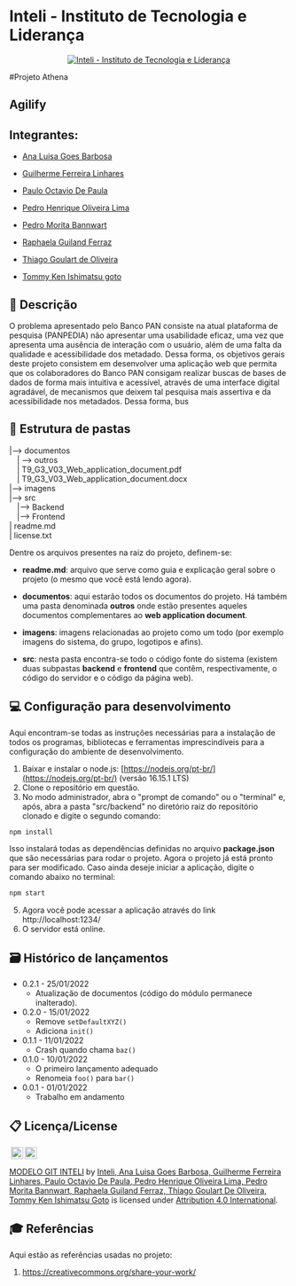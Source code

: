 # Inteli - Instituto de Tecnologia e Liderança 

<p align="center">
<a href= "https://www.inteli.edu.br/"><img src="https://www.inteli.edu.br/wp-content/uploads/2021/08/20172028/marca_1-2.png" alt="Inteli - Instituto de Tecnologia e Liderança" border="0"></a>
</p>

#Projeto Athena

## Agilify

## Integrantes: 
- <a href="https://www.linkedin.com/in/ana-luisa-goes-barbosa/">Ana Luisa Goes Barbosa
</a>

- <a href="https://www.linkedin.com/in/guilherme-ferreira-linhares-8638411a1/">Guilherme Ferreira Linhares
</a>

- <a href="https://www.linkedin.com/in/paulooctaviodepaula/">Paulo Octavio De Paula
</a>

- <a href="https://www.linkedin.com/in/pedro-henrique-oliveira-lima-a6a766214/">Pedro Henrique Oliveira Lima
</a>

- <a href="https://www.linkedin.com/in/pedro-bannwart-0565aa264/">Pedro Morita Bannwart
</a>

- <a href="https://www.linkedin.com/in/raphaela-guiland-ferraz/">Raphaela Guiland Ferraz</a> 

- <a href="https://www.linkedin.com/in/thiago-goulart-de-oliveira/">Thiago Goulart de Oliveira
</a>

- <a href="https://www.linkedin.com/in/tommygoto/">Tommy Ken Ishimatsu goto
</a>

## 📝 Descrição

O problema apresentado pelo Banco PAN consiste na atual plataforma de pesquisa (PANPEDIA) não apresentar uma usabilidade eficaz, uma vez que apresenta uma ausência de interação com  o usuário, além de uma falta da qualidade e acessibilidade dos metadado. Dessa forma, os objetivos gerais deste projeto consistem em desenvolver uma aplicação web que permita que os colaboradores do Banco PAN consigam realizar buscas de bases de dados de forma mais intuitiva e acessível, através de uma interface digital agradável, de mecanismos que deixem tal pesquisa mais assertiva e da acessibilidade nos metadados. Dessa forma, bus

## 📁 Estrutura de pastas

|--> documentos<br>
  &emsp;| --> outros <br>
  &emsp;| T9_G3_V03_Web_application_document.pdf<br>
  &emsp;| T9_G3_V03_Web_application_document.docx<br>
|--> imagens<br>
|--> src<br>
  &emsp;|--> Backend<br>
  &emsp;|--> Frontend<br>
| readme.md<br>
| license.txt

Dentre os arquivos presentes na raiz do projeto, definem-se:

- <b>readme.md</b>: arquivo que serve como guia e explicação geral sobre o projeto (o mesmo que você está lendo agora).

- <b>documentos</b>: aqui estarão todos os documentos do projeto. Há também uma pasta denominada <b>outros</b> onde estão presentes aqueles documentos complementares ao <b>web application document</b>.

- <b>imagens</b>: imagens relacionadas ao projeto como um todo (por exemplo imagens do sistema, do grupo, logotipos e afins).

- <b>src</b>: nesta pasta encontra-se todo o código fonte do sistema (existem duas subpastas <b>backend</b> e <b>frontend</b> que contêm, respectivamente, o código do servidor e o código da página web).

## 💻 Configuração para desenvolvimento

Aqui encontram-se todas as instruções necessárias para a instalação de todos os programas, bibliotecas e ferramentas imprescindíveis para a configuração do ambiente de desenvolvimento.

1.  Baixar e instalar o node.js:  [https://nodejs.org/pt-br/](https://nodejs.org/pt-br/) (versão 16.15.1 LTS)
2. Clone o repositório em questão.
3.  No modo administrador, abra o "prompt de comando" ou o "terminal" e, após,  abra a pasta "src/backend" no diretório raiz do repositório clonado e digite o segundo comando:

```sh
npm install
```

Isso instalará todas as dependências definidas no arquivo <b>package.json</b> que são necessárias para rodar o projeto. Agora o projeto já está pronto para ser modificado. Caso ainda deseje iniciar a aplicação, digite o comando abaixo no terminal:

```sh
npm start
```
5. Agora você pode acessar a aplicação através do link http://localhost:1234/
6. O servidor está online.

## 🗃 Histórico de lançamentos

* 0.2.1 - 25/01/2022
    * Atualização de documentos (código do módulo permanece inalterado).
* 0.2.0 - 15/01/2022
    * Remove `setDefaultXYZ()`
    * Adiciona `init()`
* 0.1.1 - 11/01/2022
    * Crash quando chama `baz()`
* 0.1.0 - 10/01/2022
    * O primeiro lançamento adequado
    * Renomeia `foo()` para `bar()`
* 0.0.1 - 01/01/2022
    * Trabalho em andamento

## 📋 Licença/License

<img style="height:22px!important;margin-left:3px;vertical-align:text-bottom;" src="https://mirrors.creativecommons.org/presskit/icons/cc.svg?ref=chooser-v1"><img style="height:22px!important;margin-left:3px;vertical-align:text-bottom;" src="https://mirrors.creativecommons.org/presskit/icons/by.svg?ref=chooser-v1"><p xmlns:cc="http://creativecommons.org/ns#" xmlns:dct="http://purl.org/dc/terms/"><a property="dct:title" rel="cc:attributionURL" href="https://github.com/Spidus/Teste_Final_1">MODELO GIT INTELI</a> by <a rel="cc:attributionURL dct:creator" property="cc:attributionName" href="https://www.yggbrasil.com.br/vr">Inteli, Ana Luisa Goes Barbosa, Guilherme Ferreira Linhares, Paulo Octavio De Paula, Pedro Henrique Oliveira Lima, Pedro Morita Bannwart, Raphaela Guiland Ferraz, Thiago Goulart De Oliveira, Tommy Ken Ishimatsu Goto</a> is licensed under <a href="http://creativecommons.org/licenses/by/4.0/?ref=chooser-v1" target="_blank" rel="license noopener noreferrer" style="display:inline-block;">Attribution 4.0 International</a>.</p>

## 🎓 Referências

Aqui estão as referências usadas no projeto:

1. <https://creativecommons.org/share-your-work/>

